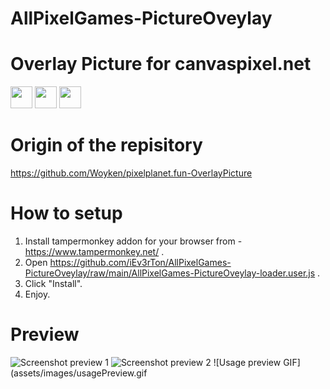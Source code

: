 # AllPixelGames-PictureOveylay
# Overlay Picture for canvaspixel.net

<a href="https://forthebadge.com"><img src="https://forthebadge.com/images/badges/made-with-typescript.svg" height="35"></a>
<a href="https://forthebadge.com"><img src="https://forthebadge.com/images/badges/gluten-free.svg" height="35"></a>
<a href="https://forthebadge.com"><img src="https://forthebadge.com/images/badges/powered-by-coders-sweat.svg" height="35"></a>

# Origin of the repisitory
<https://github.com/Woyken/pixelplanet.fun-OverlayPicture>

# How to setup

1. Install tampermonkey addon for your browser from - <https://www.tampermonkey.net/> .
2. Open <https://github.com/iEv3rTon/AllPixelGames-PictureOveylay/raw/main/AllPixelGames-PictureOveylay-loader.user.js> .
3. Click "Install".
4. Enjoy.

# Preview

![Screenshot preview 1](assets/images/Screenshot1.png)
![Screenshot preview 2](assets/images/Screenshot2.png)
![Usage preview GIF](assets/images/usagePreview.gif
